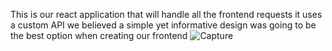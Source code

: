 This is our react application that will handle all the frontend requests it uses a custom API we believed a simple yet informative design was going to be the best option when creating our frontend
![Capture](https://user-images.githubusercontent.com/20772846/135065807-cab5c6e6-4e6d-4c50-9754-f85912bb9ab4.PNG)
